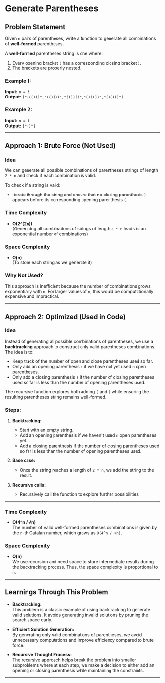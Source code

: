 # Generate Parentheses

## Problem Statement

Given `n` pairs of parentheses, write a function to generate all combinations of **well-formed** parentheses.

A **well-formed** parentheses string is one where:
1. Every opening bracket `(` has a corresponding closing bracket `)`.
2. The brackets are properly nested.

### Example 1:

**Input:** `n = 3`  
**Output:** `["((()))","(()())","(())()","()(())","()()()"]`

### Example 2:

**Input:** `n = 1`  
**Output:** `["()"]`

---

## Approach 1: Brute Force (Not Used)

### Idea

We can generate all possible combinations of parentheses strings of length `2 * n` and check if each combination is valid. 

To check if a string is valid:
- Iterate through the string and ensure that no closing parenthesis `)` appears before its corresponding opening parenthesis `(`.

### Time Complexity

- **O(2^(2n))**  
  (Generating all combinations of strings of length `2 * n` leads to an exponential number of combinations)

### Space Complexity

- **O(n)**  
  (To store each string as we generate it)

### Why Not Used?

This approach is inefficient because the number of combinations grows exponentially with `n`. For larger values of `n`, this would be computationally expensive and impractical.

---

## Approach 2: Optimized (Used in Code)

### Idea

Instead of generating all possible combinations of parentheses, we use a **backtracking** approach to construct only valid parentheses combinations. The idea is to:
- Keep track of the number of open and close parentheses used so far.
- Only add an opening parenthesis `(` if we have not yet used `n` open parentheses.
- Only add a closing parenthesis `)` if the number of closing parentheses used so far is less than the number of opening parentheses used.

The recursive function explores both adding `(` and `)` while ensuring the resulting parentheses string remains well-formed.

### Steps:

1. **Backtracking:**  
   - Start with an empty string.
   - Add an opening parenthesis if we haven't used `n` open parentheses yet.
   - Add a closing parenthesis if the number of closing parentheses used so far is less than the number of opening parentheses used.

2. **Base case:**  
   - Once the string reaches a length of `2 * n`, we add the string to the result.

3. **Recursive calls:**  
   - Recursively call the function to explore further possibilities.

---

### Time Complexity

- **O(4^n / √n)**  
  The number of valid well-formed parentheses combinations is given by the `n`-th Catalan number, which grows as `O(4^n / √n)`.

### Space Complexity

- **O(n)**  
  We use recursion and need space to store intermediate results during the backtracking process. Thus, the space complexity is proportional to `n`.

---

## Learnings Through This Problem

- **Backtracking:**  
  This problem is a classic example of using backtracking to generate valid solutions. It avoids generating invalid solutions by pruning the search space early.
  
- **Efficient Solution Generation:**  
  By generating only valid combinations of parentheses, we avoid unnecessary computations and improve efficiency compared to brute force.

- **Recursive Thought Process:**  
  The recursive approach helps break the problem into smaller subproblems where at each step, we make a decision to either add an opening or closing parenthesis while maintaining the constraints.

---

